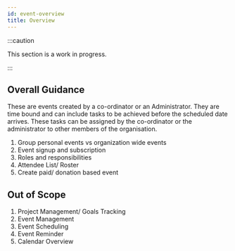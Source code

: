 ```yaml
---
id: event-overview
title: Overview
---
```


:::caution

This section is a work in progress.

:::

## Overall Guidance

These are events created by a co-ordinator or an Administrator. They are time bound and can include tasks to be achieved before the scheduled date arrives. These tasks can be assigned by the co-ordinator or the administrator to other members of the organisation.

1. Group personal events vs organization wide events
2. Event signup and subscription
3. Roles and responsibilities
4. Attendee List/ Roster
5. Create paid/ donation based event

## Out of Scope

1. Project Management/ Goals Tracking
2. Event Management
3. Event Scheduling
4. Event Reminder
5. Calendar Overview


